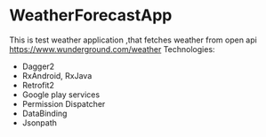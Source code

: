 # WeatherForecastApp
This is test weather application ,that fetches weather from open api https://www.wunderground.com/weather
Technologies:
- Dagger2
- RxAndroid, RxJava
- Retrofit2
- Google play services
- Permission Dispatcher
- DataBinding
- Jsonpath
